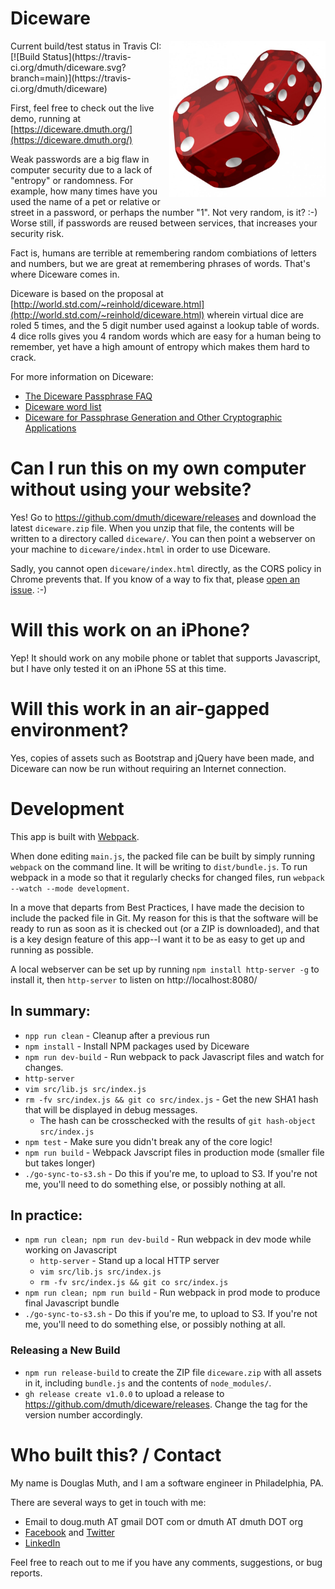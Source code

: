 # Diceware

<img src="./dice.jpg" width="250" align="right" />
Current build/test status in Travis CI: [![Build Status](https://travis-ci.org/dmuth/diceware.svg?branch=main)](https://travis-ci.org/dmuth/diceware)

First, feel free to check out the live demo, running at [https://diceware.dmuth.org/](https://diceware.dmuth.org/)

Weak passwords are a big flaw in computer security due to a lack of "entropy" or randomness. For example, how many times have you used the name of a pet or relative or street in a password, or perhaps the number "1". Not very random, is it? :-) Worse still, if passwords are reused between services, that increases your security risk.

Fact is, humans are terrible at remembering random combiations of letters and numbers, but we are great at remembering phrases of words. That's where Diceware comes in.

Diceware is based on the proposal at [http://world.std.com/~reinhold/diceware.html](http://world.std.com/~reinhold/diceware.html) wherein virtual dice are roled 5 times, and the 5 digit number used against a lookup table of words. 4 dice rolls gives you 4 random words which are easy for a human being to remember, yet have a high amount of entropy which makes them hard to crack.

For more information on Diceware:
- [The Diceware Passphrase FAQ](http://world.std.com/~reinhold/diceware.html)
- [Diceware word list](http://world.std.com/~reinhold/diceware.wordlist.asc)
- [Diceware for Passphrase Generation and Other Cryptographic Applications](http://world.std.com/~reinhold/diceware.txt)


# Can I run this on my own computer without using your website?

Yes!  Go to https://github.com/dmuth/diceware/releases and download the latest `diceware.zip` file.
When you unzip that file, the contents will be written to a directory called `diceware/`.  You 
can then point a webserver on your machine to `diceware/index.html` in order to use Diceware.

Sadly, you cannot open `diceware/index.html` directly, as the CORS policy in Chrome prevents that.
If you know of a way to fix that, please [open an issue](https://github.com/dmuth/diceware/issues). :-)


# Will this work on an iPhone?

Yep!  It should work on any mobile phone or tablet that supports Javascript, but I have only
tested it on an iPhone 5S at this time.


# Will this work in an air-gapped environment?

Yes, copies of assets such as Bootstrap and jQuery have been made, and Diceware can now be run without
requiring an Internet connection.


# Development

This app is built with <a href="https://webpack.js.org/">Webpack</a>.

When done editing `main.js`, the packed file can be built by simply running `webpack` 
on the command line.  It will be writing to `dist/bundle.js`.  To run webpack in a 
mode so that it regularly checks for changed files, run `webpack --watch --mode development`.

In a move that departs from Best Practices, I have made the decision to include 
the packed file in Git.  My reason for this is that the software will be ready 
to run as soon as it is checked out (or a ZIP is downloaded), and that is a key 
design feature of this app--I want it to be as easy to get up and running as possible.

A local webserver can be set up by running `npm install http-server -g` to install it, then `http-server` to listen on http://localhost:8080/

## In summary:

- `npp run clean` - Cleanup after a previous run
- `npm install` - Install NPM packages used by Diceware
- `npm run dev-build` - Run webpack to pack Javascript files and watch for changes.
- `http-server`
- `vim src/lib.js src/index.js`
- `rm -fv src/index.js && git co src/index.js` - Get the new SHA1 hash that will be displayed in debug messages.
   - The hash can be crosschecked with the results of `git hash-object src/index.js`
- `npm test` - Make sure you didn't break any of the core logic!
- `npm run build` - Webpack Javscript files in production mode (smaller file but takes longer)
- `./go-sync-to-s3.sh` - Do this if you're me, to upload to S3.  If you're not me, you'll need to do something else, or possibly nothing at all.


## In practice:

- `npm run clean; npm run dev-build` - Run webpack in dev mode while working on Javascript
   - `http-server` - Stand up a local HTTP server
   - `vim src/lib.js src/index.js`
   - `rm -fv src/index.js && git co src/index.js`
- `npm run clean; npm run build` - Run webpack in prod mode to produce final Javascript bundle
- `./go-sync-to-s3.sh` - Do this if you're me, to upload to S3.  If you're not me, you'll need to do something else, or possibly nothing at all.


### Releasing a New Build

- `npm run release-build` to create the ZIP file `diceware.zip` with all assets in it, including `bundle.js` and the contents of `node_modules/`.
- `gh release create v1.0.0` to upload a release to https://github.com/dmuth/diceware/releases.  Change the tag for the version number accordingly.


# Who built this? / Contact

My name is Douglas Muth, and I am a software engineer in Philadelphia, PA.

There are several ways to get in touch with me:
- Email to doug.muth AT gmail DOT com or dmuth AT dmuth DOT org
- [Facebook](https://facebook.com/dmuth) and [Twitter](http://twitter.com/dmuth)
- [LinkedIn](https://linkedin.com/in/dmuth)

Feel free to reach out to me if you have any comments, suggestions, or bug reports.

